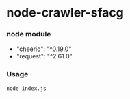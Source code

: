 node-crawler-sfacg
===

### node module

* "cheerio": "^0.19.0"
* "request": "^2.61.0"

### Usage

```
node index.js
```
